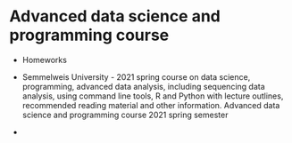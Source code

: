 # Advanced data science and programming course

* Homeworks
* Semmelweis University - 2021 spring course on data science, programming, advanced data analysis, including sequencing data analysis, using command line tools, R and Python with lecture outlines, recommended reading material and other information.
Advanced data science and programming course
2021 spring semester

* [link]: (https://github.com/bence-szalai/datasci-adv-phd-course/blob/main/README.md)
